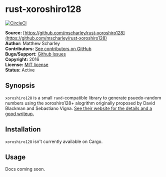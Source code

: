 # rust-xoroshiro128

[![CircleCI](https://circleci.com/gh/mscharley/rust-xoroshiro128/tree/master.svg?style=svg)](https://circleci.com/gh/mscharley/rust-xoroshiro128/tree/master)

**Source:** [https://github.com/mscharley/rust-xoroshiro128](https://github.com/mscharley/rust-xoroshiro128)  
**Author:** Matthew Scharley  
**Contributors:** [See contributors on GitHub][gh-contrib]  
**Bugs/Support:** [Github Issues][gh-issues]  
**Copyright:** 2016  
**License:** [MIT license][license]  
**Status:** Active

## Synopsis

`xoroshiro128` is a small `rand`-compatible library to generate psuedo-random numbers using the xoroshiro128+ alogrithm
originally proposed by David Blackman and Sebastiano Vigna. [See their website for the details and a good writeup.][xoroshiro]

## Installation

`xoroshiro128` isn't currently available on Cargo.

## Usage

Docs coming soon.

  [gh-contrib]: https://github.com/mscharley/rust-xoroshiro128/graphs/contributors
  [gh-issues]: https://github.com/mscharley/rust-xoroshiro128/issues
  [license]: https://github.com/mscharley/rust-xoroshiro128/blob/master/LICENSE.md
  [xoroshiro]: http://xoroshiro.di.unimi.it/
  